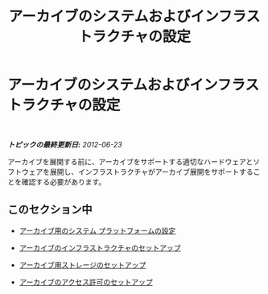 ﻿---
title: アーカイブのシステムおよびインフラストラクチャの設定
TOCTitle: アーカイブのシステムおよびインフラストラクチャの設定
ms:assetid: 34bc0414-bd20-436d-bfb8-e47a280d34ac
ms:mtpsurl: https://technet.microsoft.com/ja-jp/library/JJ204795(v=OCS.15)
ms:contentKeyID: 48271712
ms.date: 05/19/2016
mtps_version: v=OCS.15
ms.translationtype: HT
---

# アーカイブのシステムおよびインフラストラクチャの設定

 

_**トピックの最終更新日:** 2012-06-23_

アーカイブを展開する前に、アーカイブをサポートする適切なハードウェアとソフトウェアを展開し、インフラストラクチャがアーカイブ展開をサポートすることを確認する必要があります。

## このセクション中

  - [アーカイブ用のシステム プラットフォームの設定](lync-server-2013-setting-up-system-platforms-for-archiving.md)

  - [アーカイブのインフラストラクチャのセットアップ](lync-server-2013-setting-up-the-infrastructure-for-archiving.md)

  - [アーカイブ用ストレージのセットアップ](lync-server-2013-setting-up-storage-for-archiving.md)

  - [アーカイブのアクセス許可のセットアップ](lync-server-2013-setting-up-permissions-for-archiving.md)

